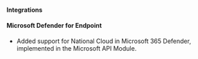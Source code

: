 #### Integrations

#### Microsoft Defender for Endpoint

- Added support for National Cloud in Microsoft 365 Defender, implemented in the Microsoft API Module.